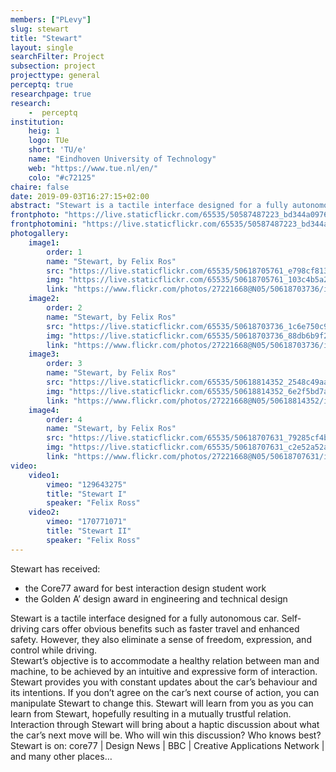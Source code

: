 ```yaml
---
members: ["PLevy"]
slug: stewart
title: "Stewart"
layout: single
searchFilter: Project
subsection: project
projecttype: general
perceptq: true
researchpage: true
research: 
    -  perceptq
institution:
    heig: 1
    logo: TUe
    short: 'TU/e'
    name: "Eindhoven University of Technology"
    web: "https://www.tue.nl/en/"
    colo: "#c72125"
chaire: false
date: 2019-09-03T16:27:15+02:00
abstract: "Stewart is a tactile interface designed for a fully autonomous car.<br/>a final bachelor project by Felix Ros"
frontphoto: "https://live.staticflickr.com/65535/50587487223_bd344a0976.jpg"
frontphotomini: "https://live.staticflickr.com/65535/50587487223_bd344a0976_q.jpg"
photogallery:
    image1:
        order: 1
        name: "Stewart, by Felix Ros"
        src: "https://live.staticflickr.com/65535/50618705761_e798cf813b_q.jpg"
        img: "https://live.staticflickr.com/65535/50618705761_103c4b5a2d_o.jpg"
        link: "https://www.flickr.com/photos/27221668@N05/50618703736/in/album-72157716601045922"
    image2:
        order: 2
        name: "Stewart, by Felix Ros"
        src: "https://live.staticflickr.com/65535/50618703736_1c6e750c9b_q.jpg"
        img: "https://live.staticflickr.com/65535/50618703736_88db6b9f24_o.jpg"
        link: "https://www.flickr.com/photos/27221668@N05/50618703736/in/album-72157716601045922"
    image3:
        order: 3
        name: "Stewart, by Felix Ros"
        src: "https://live.staticflickr.com/65535/50618814352_2548c49aa2_q.jpg"
        img: "https://live.staticflickr.com/65535/50618814352_6e2f5bd7ac_o.jpg"
        link: "https://www.flickr.com/photos/27221668@N05/50618814352/in/album-72157716601045922"
    image4:
        order: 4
        name: "Stewart, by Felix Ros"
        src: "https://live.staticflickr.com/65535/50618707631_79285cf4b1_q.jpg"
        img: "https://live.staticflickr.com/65535/50618707631_c2e52a52ac_o.jpg"
        link: "https://www.flickr.com/photos/27221668@N05/50618707631/in/album-72157716601045922"
video:
    video1:
        vimeo: "129643275"
        title: "Stewart I"
        speaker: "Felix Ross"
    video2:
        vimeo: "170771071"
        title: "Stewart II"
        speaker: "Felix Ross"
---
```


Stewart has received:
- the Core77 award for best interaction design student work
- the Golden A’ design award in engineering and technical design

Stewart is a tactile interface designed for a fully autonomous car. Self-driving cars offer obvious benefits such as faster travel and enhanced safety. However, they also eliminate a sense of freedom, expression, and control while driving.  
Stewart’s objective is to accommodate a healthy relation between man and machine, to be achieved by an intuitive and expressive form of interaction.  
Stewart provides you with constant updates about the car’s behaviour and its intentions. If you don’t agree on the car’s next course of action, you can manipulate Stewart to change this. Stewart will learn from you as you can learn from Stewart, hopefully resulting in a mutually trustful relation.  
Interaction through Stewart will bring about a haptic discussion about what the car’s next move will be. Who will win this discussion? Who knows best?  
Stewart is on: core77 | Design News | BBC | Creative Applications Network | and many other places…
